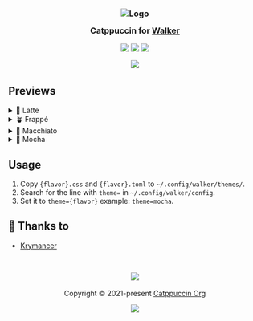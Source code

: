<h3 align="center">
	<img src="https://raw.githubusercontent.com/catppuccin/catppuccin/main/assets/logos/exports/1544x1544_circle.png" width="100" alt="Logo"/><br/>
	<img src="https://raw.githubusercontent.com/catppuccin/catppuccin/main/assets/misc/transparent.png" height="30" width="0px"/>
	Catppuccin for <a href="https://github.com/abenz1267/walker">Walker</a>
	<img src="https://raw.githubusercontent.com/catppuccin/catppuccin/main/assets/misc/transparent.png" height="30" width="0px"/>
</h3>

<p align="center">
	<a href="https://github.com/catppuccin/template/stargazers"><img src="https://img.shields.io/github/stars/catppuccin/template?colorA=363a4f&colorB=b7bdf8&style=for-the-badge"></a>
	<a href="https://github.com/catppuccin/template/issues"><img src="https://img.shields.io/github/issues/catppuccin/template?colorA=363a4f&colorB=f5a97f&style=for-the-badge"></a>
	<a href="https://github.com/catppuccin/template/contributors"><img src="https://img.shields.io/github/contributors/catppuccin/template?colorA=363a4f&colorB=a6da95&style=for-the-badge"></a>
</p>

<p align="center">
	<img src="https://raw.githubusercontent.com/catppuccin/catppuccin/main/assets/previews/preview.webp"/>
</p>

## Previews

<details>
<summary>🌻 Latte</summary>
<img src="https://raw.githubusercontent.com/Krymancer/walker/refs/heads/main/assets/latte.webp"/>
</details>
<details>
<summary>🪴 Frappé</summary>
<img src="https://raw.githubusercontent.com/Krymancer/walker/refs/heads/main/assets/frappe.webp"/>
</details>
<details>
<summary>🌺 Macchiato</summary>
<img src="https://raw.githubusercontent.com/Krymancer/walker/refs/heads/main/assets/macchiato.webp"/>
</details>
<details>
<summary>🌿 Mocha</summary>
<img src="https://raw.githubusercontent.com/Krymancer/walker/refs/heads/main/assets/mocha.webp"/>
</details>

## Usage

1. Copy `{flavor}.css` and `{flavor}.toml` to `~/.config/walker/themes/`.
2. Search for the line with `theme=` in `~/.config/walker/config`.
3. Set it to `theme={flavor}` example: `theme=mocha`.

## 💝 Thanks to

- [Krymancer](https://github.com/Krymancer)

&nbsp;

<p align="center">
	<img src="https://raw.githubusercontent.com/catppuccin/catppuccin/main/assets/footers/gray0_ctp_on_line.svg?sanitize=true" />
</p>

<p align="center">
	Copyright &copy; 2021-present <a href="https://github.com/catppuccin" target="_blank">Catppuccin Org</a>
</p>

<p align="center">
	<a href="https://github.com/catppuccin/catppuccin/blob/main/LICENSE"><img src="https://img.shields.io/static/v1.svg?style=for-the-badge&label=License&message=MIT&logoColor=d9e0ee&colorA=363a4f&colorB=b7bdf8"/></a>
</p>
